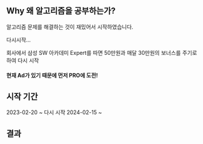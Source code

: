 ## Why 왜 알고리즘을 공부하는가?
알고리즘 문제를 해결하는 것이 재밌어서 시작하였습니다.

다시시작...

회사에서 삼성 SW 아카데미 Expert를 따면 50만원과 매달 30만원의 보너스를 주기로 하여 다시 시작

#### 현재 Ad가 있기 때문에 먼저 PRO에 도전!


## 시작 기간
2023-02-20 ~ 
다시 시작
2024-02-15 ~ 

## 결과
